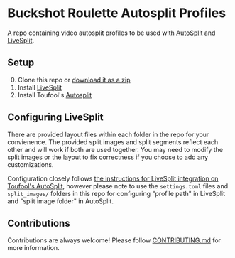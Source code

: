 Buckshot Roulette Autosplit Profiles
====================================

A repo containing video autosplit profiles to be used with
[AutoSplit](https://github.com/Toufool/AutoSplit) and [LiveSplit](https://livesplit.org/).

## Setup

0. Clone this repo or [download it as a zip](https://github.com/Nydauron/BuckshotRouletteAutoSplit/archive/refs/heads/master.zip)
1. Install [LiveSplit](https://livesplit.org/)
2. Install Toufool's [Autosplit](https://github.com/Toufool/AutoSplit?tab=readme-ov-file#download-and-open)

## Configuring LiveSplit

There are provided layout files within each folder in the repo for your
convienence. The provided split images and split segments reflect each other
and will work if both are used together. You may need to modify the split
images or the layout to fix correctness if you choose to add any customizations.

Configuration closely follows [the instructions for LiveSplit integration on Toufool's
AutoSplit](https://github.com/Toufool/AutoSplit?tab=readme-ov-file#livesplit-integration-tutorial),
however please note to use the `settings.toml` files and `split_images/`
folders in this repo for configuring "profile path" in LiveSplit and "split image
folder" in AutoSplit.

## Contributions

Contributions are always welcome! Please follow [CONTRIBUTING.md](CONTRIBUTING.md) for more information.
